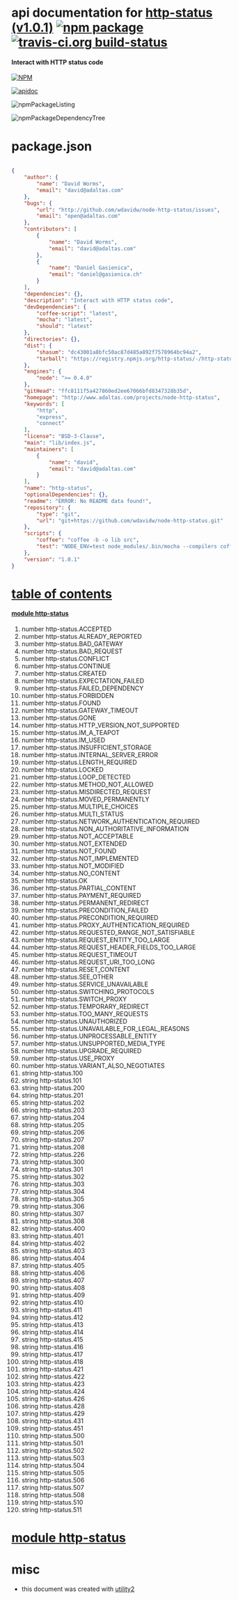 # api documentation for  [http-status (v1.0.1)](http://www.adaltas.com/projects/node-http-status)  [![npm package](https://img.shields.io/npm/v/npmdoc-http-status.svg?style=flat-square)](https://www.npmjs.org/package/npmdoc-http-status) [![travis-ci.org build-status](https://api.travis-ci.org/npmdoc/node-npmdoc-http-status.svg)](https://travis-ci.org/npmdoc/node-npmdoc-http-status)
#### Interact with HTTP status code

[![NPM](https://nodei.co/npm/http-status.png?downloads=true)](https://www.npmjs.com/package/http-status)

[![apidoc](https://npmdoc.github.io/node-npmdoc-http-status/build/screenCapture.buildNpmdoc.browser._2Fhome_2Ftravis_2Fbuild_2Fnpmdoc_2Fnode-npmdoc-http-status_2Ftmp_2Fbuild_2Fapidoc.html.png)](https://npmdoc.github.io/node-npmdoc-http-status/build/apidoc.html)

![npmPackageListing](https://npmdoc.github.io/node-npmdoc-http-status/build/screenCapture.npmPackageListing.svg)

![npmPackageDependencyTree](https://npmdoc.github.io/node-npmdoc-http-status/build/screenCapture.npmPackageDependencyTree.svg)



# package.json

```json

{
    "author": {
        "name": "David Worms",
        "email": "david@adaltas.com"
    },
    "bugs": {
        "url": "http://github.com/wdavidw/node-http-status/issues",
        "email": "open@adaltas.com"
    },
    "contributors": [
        {
            "name": "David Worms",
            "email": "david@adaltas.com"
        },
        {
            "name": "Daniel Gasienica",
            "email": "daniel@gasienica.ch"
        }
    ],
    "dependencies": {},
    "description": "Interact with HTTP status code",
    "devDependencies": {
        "coffee-script": "latest",
        "mocha": "latest",
        "should": "latest"
    },
    "directories": {},
    "dist": {
        "shasum": "dc43001a8bfc50ac87d485a892f7578964bc94a2",
        "tarball": "https://registry.npmjs.org/http-status/-/http-status-1.0.1.tgz"
    },
    "engines": {
        "node": ">= 0.4.0"
    },
    "gitHead": "ffc8111f5a427860ed2ee67066bfd8347328b35d",
    "homepage": "http://www.adaltas.com/projects/node-http-status",
    "keywords": [
        "http",
        "express",
        "connect"
    ],
    "license": "BSD-3-Clause",
    "main": "lib/index.js",
    "maintainers": [
        {
            "name": "david",
            "email": "david@adaltas.com"
        }
    ],
    "name": "http-status",
    "optionalDependencies": {},
    "readme": "ERROR: No README data found!",
    "repository": {
        "type": "git",
        "url": "git+https://github.com/wdavidw/node-http-status.git"
    },
    "scripts": {
        "coffee": "coffee -b -o lib src",
        "test": "NODE_ENV=test node_modules/.bin/mocha --compilers coffee:coffee-script/register --reporter dot"
    },
    "version": "1.0.1"
}
```



# <a name="apidoc.tableOfContents"></a>[table of contents](#apidoc.tableOfContents)

#### [module http-status](#apidoc.module.http-status)
1.  number <span class="apidocSignatureSpan">http-status.</span>ACCEPTED
1.  number <span class="apidocSignatureSpan">http-status.</span>ALREADY_REPORTED
1.  number <span class="apidocSignatureSpan">http-status.</span>BAD_GATEWAY
1.  number <span class="apidocSignatureSpan">http-status.</span>BAD_REQUEST
1.  number <span class="apidocSignatureSpan">http-status.</span>CONFLICT
1.  number <span class="apidocSignatureSpan">http-status.</span>CONTINUE
1.  number <span class="apidocSignatureSpan">http-status.</span>CREATED
1.  number <span class="apidocSignatureSpan">http-status.</span>EXPECTATION_FAILED
1.  number <span class="apidocSignatureSpan">http-status.</span>FAILED_DEPENDENCY
1.  number <span class="apidocSignatureSpan">http-status.</span>FORBIDDEN
1.  number <span class="apidocSignatureSpan">http-status.</span>FOUND
1.  number <span class="apidocSignatureSpan">http-status.</span>GATEWAY_TIMEOUT
1.  number <span class="apidocSignatureSpan">http-status.</span>GONE
1.  number <span class="apidocSignatureSpan">http-status.</span>HTTP_VERSION_NOT_SUPPORTED
1.  number <span class="apidocSignatureSpan">http-status.</span>IM_A_TEAPOT
1.  number <span class="apidocSignatureSpan">http-status.</span>IM_USED
1.  number <span class="apidocSignatureSpan">http-status.</span>INSUFFICIENT_STORAGE
1.  number <span class="apidocSignatureSpan">http-status.</span>INTERNAL_SERVER_ERROR
1.  number <span class="apidocSignatureSpan">http-status.</span>LENGTH_REQUIRED
1.  number <span class="apidocSignatureSpan">http-status.</span>LOCKED
1.  number <span class="apidocSignatureSpan">http-status.</span>LOOP_DETECTED
1.  number <span class="apidocSignatureSpan">http-status.</span>METHOD_NOT_ALLOWED
1.  number <span class="apidocSignatureSpan">http-status.</span>MISDIRECTED_REQUEST
1.  number <span class="apidocSignatureSpan">http-status.</span>MOVED_PERMANENTLY
1.  number <span class="apidocSignatureSpan">http-status.</span>MULTIPLE_CHOICES
1.  number <span class="apidocSignatureSpan">http-status.</span>MULTI_STATUS
1.  number <span class="apidocSignatureSpan">http-status.</span>NETWORK_AUTHENTICATION_REQUIRED
1.  number <span class="apidocSignatureSpan">http-status.</span>NON_AUTHORITATIVE_INFORMATION
1.  number <span class="apidocSignatureSpan">http-status.</span>NOT_ACCEPTABLE
1.  number <span class="apidocSignatureSpan">http-status.</span>NOT_EXTENDED
1.  number <span class="apidocSignatureSpan">http-status.</span>NOT_FOUND
1.  number <span class="apidocSignatureSpan">http-status.</span>NOT_IMPLEMENTED
1.  number <span class="apidocSignatureSpan">http-status.</span>NOT_MODIFIED
1.  number <span class="apidocSignatureSpan">http-status.</span>NO_CONTENT
1.  number <span class="apidocSignatureSpan">http-status.</span>OK
1.  number <span class="apidocSignatureSpan">http-status.</span>PARTIAL_CONTENT
1.  number <span class="apidocSignatureSpan">http-status.</span>PAYMENT_REQUIRED
1.  number <span class="apidocSignatureSpan">http-status.</span>PERMANENT_REDIRECT
1.  number <span class="apidocSignatureSpan">http-status.</span>PRECONDITION_FAILED
1.  number <span class="apidocSignatureSpan">http-status.</span>PRECONDITION_REQUIRED
1.  number <span class="apidocSignatureSpan">http-status.</span>PROXY_AUTHENTICATION_REQUIRED
1.  number <span class="apidocSignatureSpan">http-status.</span>REQUESTED_RANGE_NOT_SATISFIABLE
1.  number <span class="apidocSignatureSpan">http-status.</span>REQUEST_ENTITY_TOO_LARGE
1.  number <span class="apidocSignatureSpan">http-status.</span>REQUEST_HEADER_FIELDS_TOO_LARGE
1.  number <span class="apidocSignatureSpan">http-status.</span>REQUEST_TIMEOUT
1.  number <span class="apidocSignatureSpan">http-status.</span>REQUEST_URI_TOO_LONG
1.  number <span class="apidocSignatureSpan">http-status.</span>RESET_CONTENT
1.  number <span class="apidocSignatureSpan">http-status.</span>SEE_OTHER
1.  number <span class="apidocSignatureSpan">http-status.</span>SERVICE_UNAVAILABLE
1.  number <span class="apidocSignatureSpan">http-status.</span>SWITCHING_PROTOCOLS
1.  number <span class="apidocSignatureSpan">http-status.</span>SWITCH_PROXY
1.  number <span class="apidocSignatureSpan">http-status.</span>TEMPORARY_REDIRECT
1.  number <span class="apidocSignatureSpan">http-status.</span>TOO_MANY_REQUESTS
1.  number <span class="apidocSignatureSpan">http-status.</span>UNAUTHORIZED
1.  number <span class="apidocSignatureSpan">http-status.</span>UNAVAILABLE_FOR_LEGAL_REASONS
1.  number <span class="apidocSignatureSpan">http-status.</span>UNPROCESSABLE_ENTITY
1.  number <span class="apidocSignatureSpan">http-status.</span>UNSUPPORTED_MEDIA_TYPE
1.  number <span class="apidocSignatureSpan">http-status.</span>UPGRADE_REQUIRED
1.  number <span class="apidocSignatureSpan">http-status.</span>USE_PROXY
1.  number <span class="apidocSignatureSpan">http-status.</span>VARIANT_ALSO_NEGOTIATES
1.  string <span class="apidocSignatureSpan">http-status.</span>100
1.  string <span class="apidocSignatureSpan">http-status.</span>101
1.  string <span class="apidocSignatureSpan">http-status.</span>200
1.  string <span class="apidocSignatureSpan">http-status.</span>201
1.  string <span class="apidocSignatureSpan">http-status.</span>202
1.  string <span class="apidocSignatureSpan">http-status.</span>203
1.  string <span class="apidocSignatureSpan">http-status.</span>204
1.  string <span class="apidocSignatureSpan">http-status.</span>205
1.  string <span class="apidocSignatureSpan">http-status.</span>206
1.  string <span class="apidocSignatureSpan">http-status.</span>207
1.  string <span class="apidocSignatureSpan">http-status.</span>208
1.  string <span class="apidocSignatureSpan">http-status.</span>226
1.  string <span class="apidocSignatureSpan">http-status.</span>300
1.  string <span class="apidocSignatureSpan">http-status.</span>301
1.  string <span class="apidocSignatureSpan">http-status.</span>302
1.  string <span class="apidocSignatureSpan">http-status.</span>303
1.  string <span class="apidocSignatureSpan">http-status.</span>304
1.  string <span class="apidocSignatureSpan">http-status.</span>305
1.  string <span class="apidocSignatureSpan">http-status.</span>306
1.  string <span class="apidocSignatureSpan">http-status.</span>307
1.  string <span class="apidocSignatureSpan">http-status.</span>308
1.  string <span class="apidocSignatureSpan">http-status.</span>400
1.  string <span class="apidocSignatureSpan">http-status.</span>401
1.  string <span class="apidocSignatureSpan">http-status.</span>402
1.  string <span class="apidocSignatureSpan">http-status.</span>403
1.  string <span class="apidocSignatureSpan">http-status.</span>404
1.  string <span class="apidocSignatureSpan">http-status.</span>405
1.  string <span class="apidocSignatureSpan">http-status.</span>406
1.  string <span class="apidocSignatureSpan">http-status.</span>407
1.  string <span class="apidocSignatureSpan">http-status.</span>408
1.  string <span class="apidocSignatureSpan">http-status.</span>409
1.  string <span class="apidocSignatureSpan">http-status.</span>410
1.  string <span class="apidocSignatureSpan">http-status.</span>411
1.  string <span class="apidocSignatureSpan">http-status.</span>412
1.  string <span class="apidocSignatureSpan">http-status.</span>413
1.  string <span class="apidocSignatureSpan">http-status.</span>414
1.  string <span class="apidocSignatureSpan">http-status.</span>415
1.  string <span class="apidocSignatureSpan">http-status.</span>416
1.  string <span class="apidocSignatureSpan">http-status.</span>417
1.  string <span class="apidocSignatureSpan">http-status.</span>418
1.  string <span class="apidocSignatureSpan">http-status.</span>421
1.  string <span class="apidocSignatureSpan">http-status.</span>422
1.  string <span class="apidocSignatureSpan">http-status.</span>423
1.  string <span class="apidocSignatureSpan">http-status.</span>424
1.  string <span class="apidocSignatureSpan">http-status.</span>426
1.  string <span class="apidocSignatureSpan">http-status.</span>428
1.  string <span class="apidocSignatureSpan">http-status.</span>429
1.  string <span class="apidocSignatureSpan">http-status.</span>431
1.  string <span class="apidocSignatureSpan">http-status.</span>451
1.  string <span class="apidocSignatureSpan">http-status.</span>500
1.  string <span class="apidocSignatureSpan">http-status.</span>501
1.  string <span class="apidocSignatureSpan">http-status.</span>502
1.  string <span class="apidocSignatureSpan">http-status.</span>503
1.  string <span class="apidocSignatureSpan">http-status.</span>504
1.  string <span class="apidocSignatureSpan">http-status.</span>505
1.  string <span class="apidocSignatureSpan">http-status.</span>506
1.  string <span class="apidocSignatureSpan">http-status.</span>507
1.  string <span class="apidocSignatureSpan">http-status.</span>508
1.  string <span class="apidocSignatureSpan">http-status.</span>510
1.  string <span class="apidocSignatureSpan">http-status.</span>511



# <a name="apidoc.module.http-status"></a>[module http-status](#apidoc.module.http-status)



# misc
- this document was created with [utility2](https://github.com/kaizhu256/node-utility2)
